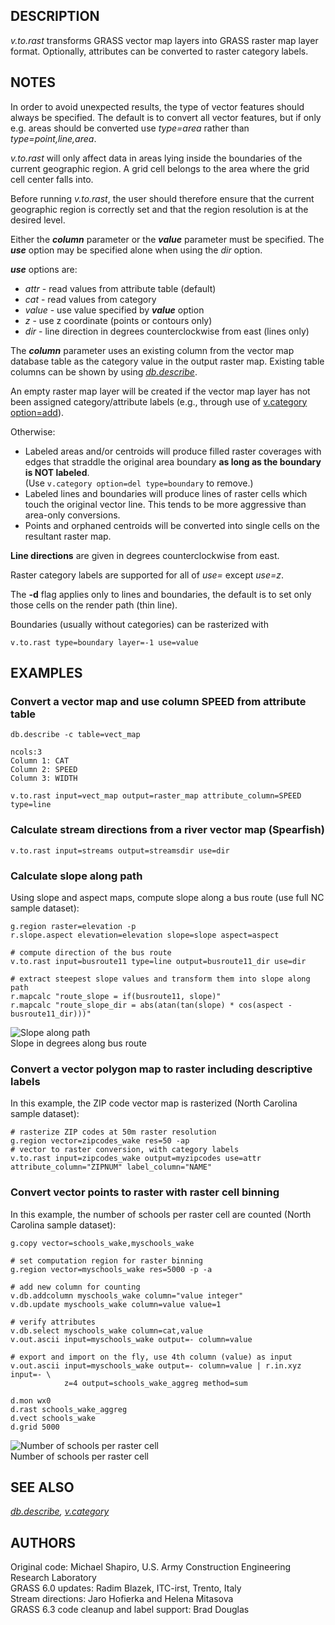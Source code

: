## DESCRIPTION

*v.to.rast* transforms GRASS vector map layers into GRASS raster map
layer format. Optionally, attributes can be converted to raster category
labels.

## NOTES

In order to avoid unexpected results, the type of vector features should
always be specified. The default is to convert all vector features, but
if only e.g. areas should be converted use *type=area* rather than
*type=point,line,area*.

*v.to.rast* will only affect data in areas lying inside the boundaries
of the current geographic region. A grid cell belongs to the area where
the grid cell center falls into.

Before running *v.to.rast*, the user should therefore ensure that the
current geographic region is correctly set and that the region
resolution is at the desired level.

Either the ***column*** parameter or the ***value*** parameter must be
specified. The ***use*** option may be specified alone when using the
*dir* option.

***use*** options are:

- *attr* - read values from attribute table (default)
- *cat* - read values from category
- *value* - use value specified by ***value*** option
- *z* - use z coordinate (points or contours only)
- *dir* - line direction in degrees counterclockwise from east (lines
  only)

The ***column*** parameter uses an existing column from the vector map
database table as the category value in the output raster map. Existing
table columns can be shown by using *[db.describe](db.describe.md)*.

An empty raster map layer will be created if the vector map layer has
not been assigned category/attribute labels (e.g., through use of
[v.category option=add](v.category.md)).

Otherwise:

- Labeled areas and/or centroids will produce filled raster coverages
  with edges that straddle the original area boundary **as long as the
  boundary is NOT labeled**.  
  (Use `v.category option=del type=boundary` to remove.)
- Labeled lines and boundaries will produce lines of raster cells which
  touch the original vector line. This tends to be more aggressive than
  area-only conversions.
- Points and orphaned centroids will be converted into single cells on
  the resultant raster map.

**Line directions** are given in degrees counterclockwise from east.

Raster category labels are supported for all of *use=* except *use=z*.

The **-d** flag applies only to lines and boundaries, the default is to
set only those cells on the render path (thin line).

Boundaries (usually without categories) can be rasterized with

```shell
v.to.rast type=boundary layer=-1 use=value
```

## EXAMPLES

### Convert a vector map and use column SPEED from attribute table

```shell
db.describe -c table=vect_map

ncols:3
Column 1: CAT
Column 2: SPEED
Column 3: WIDTH
```

```shell
v.to.rast input=vect_map output=raster_map attribute_column=SPEED type=line
```

### Calculate stream directions from a river vector map (Spearfish)

```shell
v.to.rast input=streams output=streamsdir use=dir
```

### Calculate slope along path

Using slope and aspect maps, compute slope along a bus route (use full
NC sample dataset):

```shell
g.region raster=elevation -p
r.slope.aspect elevation=elevation slope=slope aspect=aspect

# compute direction of the bus route
v.to.rast input=busroute11 type=line output=busroute11_dir use=dir

# extract steepest slope values and transform them into slope along path
r.mapcalc "route_slope = if(busroute11, slope)"
r.mapcalc "route_slope_dir = abs(atan(tan(slope) * cos(aspect - busroute11_dir)))"
```

<img src="v_to_rast_direction.png" data-border="1"
alt="Slope along path" />  
Slope in degrees along bus route

### Convert a vector polygon map to raster including descriptive labels

In this example, the ZIP code vector map is rasterized (North Carolina
sample dataset):

```shell
# rasterize ZIP codes at 50m raster resolution
g.region vector=zipcodes_wake res=50 -ap
# vector to raster conversion, with category labels
v.to.rast input=zipcodes_wake output=myzipcodes use=attr attribute_column="ZIPNUM" label_column="NAME"
```

### Convert vector points to raster with raster cell binning

In this example, the number of schools per raster cell are counted
(North Carolina sample dataset):

```shell
g.copy vector=schools_wake,myschools_wake

# set computation region for raster binning
g.region vector=myschools_wake res=5000 -p -a

# add new column for counting
v.db.addcolumn myschools_wake column="value integer"
v.db.update myschools_wake column=value value=1

# verify attributes
v.db.select myschools_wake column=cat,value
v.out.ascii input=myschools_wake output=- column=value

# export and import on the fly, use 4th column (value) as input
v.out.ascii input=myschools_wake output=- column=value | r.in.xyz input=- \
            z=4 output=schools_wake_aggreg method=sum

d.mon wx0
d.rast schools_wake_aggreg
d.vect schools_wake
d.grid 5000
```

<img src="v_to_rast_binning.png" data-border="1"
alt="Number of schools per raster cell" />  
Number of schools per raster cell

## SEE ALSO

*[db.describe](db.describe.md), [v.category](v.category.md)*

## AUTHORS

Original code: Michael Shapiro, U.S. Army Construction Engineering
Research Laboratory  
GRASS 6.0 updates: Radim Blazek, ITC-irst, Trento, Italy  
Stream directions: Jaro Hofierka and Helena Mitasova  
GRASS 6.3 code cleanup and label support: Brad Douglas
